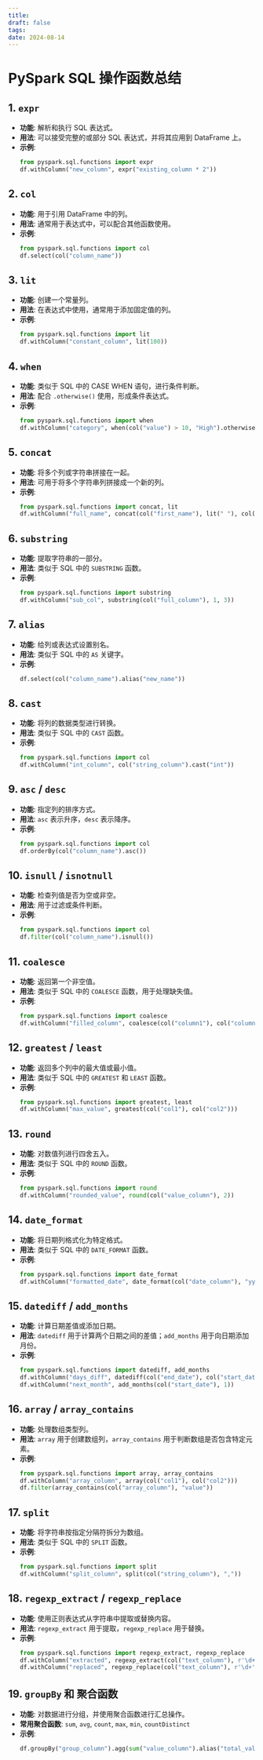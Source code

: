 ```yaml
---
title: 
draft: false
tags: 
date: 2024-08-14
---
```

# PySpark SQL 操作函数总结

## 1. `expr`
- **功能**: 解析和执行 SQL 表达式。
- **用法**: 可以接受完整的或部分 SQL 表达式，并将其应用到 DataFrame 上。
- **示例**:
  ```python
  from pyspark.sql.functions import expr
  df.withColumn("new_column", expr("existing_column * 2"))
  ```

## 2. `col`
- **功能**: 用于引用 DataFrame 中的列。
- **用法**: 通常用于表达式中，可以配合其他函数使用。
- **示例**:
  ```python
  from pyspark.sql.functions import col
  df.select(col("column_name"))
  ```

## 3. `lit`
- **功能**: 创建一个常量列。
- **用法**: 在表达式中使用，通常用于添加固定值的列。
- **示例**:
  ```python
  from pyspark.sql.functions import lit
  df.withColumn("constant_column", lit(100))
  ```

## 4. `when`
- **功能**: 类似于 SQL 中的 CASE WHEN 语句，进行条件判断。
- **用法**: 配合 `.otherwise()` 使用，形成条件表达式。
- **示例**:
  ```python
  from pyspark.sql.functions import when
  df.withColumn("category", when(col("value") > 10, "High").otherwise("Low"))
  ```

## 5. `concat`
- **功能**: 将多个列或字符串拼接在一起。
- **用法**: 可用于将多个字符串列拼接成一个新的列。
- **示例**:
  ```python
  from pyspark.sql.functions import concat, lit
  df.withColumn("full_name", concat(col("first_name"), lit(" "), col("last_name")))
  ```

## 6. `substring`
- **功能**: 提取字符串的一部分。
- **用法**: 类似于 SQL 中的 `SUBSTRING` 函数。
- **示例**:
  ```python
  from pyspark.sql.functions import substring
  df.withColumn("sub_col", substring(col("full_column"), 1, 3))
  ```

## 7. `alias`
- **功能**: 给列或表达式设置别名。
- **用法**: 类似于 SQL 中的 `AS` 关键字。
- **示例**:
  ```python
  df.select(col("column_name").alias("new_name"))
  ```

## 8. `cast`
- **功能**: 将列的数据类型进行转换。
- **用法**: 类似于 SQL 中的 `CAST` 函数。
- **示例**:
  ```python
  from pyspark.sql.functions import col
  df.withColumn("int_column", col("string_column").cast("int"))
  ```

## 9. `asc` / `desc`
- **功能**: 指定列的排序方式。
- **用法**: `asc` 表示升序，`desc` 表示降序。
- **示例**:
  ```python
  from pyspark.sql.functions import col
  df.orderBy(col("column_name").asc())
  ```

## 10. `isnull` / `isnotnull`
- **功能**: 检查列值是否为空或非空。
- **用法**: 用于过滤或条件判断。
- **示例**:
  ```python
  from pyspark.sql.functions import col
  df.filter(col("column_name").isnull())
  ```

## 11. `coalesce`
- **功能**: 返回第一个非空值。
- **用法**: 类似于 SQL 中的 `COALESCE` 函数，用于处理缺失值。
- **示例**:
  ```python
  from pyspark.sql.functions import coalesce
  df.withColumn("filled_column", coalesce(col("column1"), col("column2"), lit(0)))
  ```

## 12. `greatest` / `least`
- **功能**: 返回多个列中的最大值或最小值。
- **用法**: 类似于 SQL 中的 `GREATEST` 和 `LEAST` 函数。
- **示例**:
  ```python
  from pyspark.sql.functions import greatest, least
  df.withColumn("max_value", greatest(col("col1"), col("col2")))
  ```

## 13. `round`
- **功能**: 对数值列进行四舍五入。
- **用法**: 类似于 SQL 中的 `ROUND` 函数。
- **示例**:
  ```python
  from pyspark.sql.functions import round
  df.withColumn("rounded_value", round(col("value_column"), 2))
  ```

## 14. `date_format`
- **功能**: 将日期列格式化为特定格式。
- **用法**: 类似于 SQL 中的 `DATE_FORMAT` 函数。
- **示例**:
  ```python
  from pyspark.sql.functions import date_format
  df.withColumn("formatted_date", date_format(col("date_column"), "yyyy-MM-dd"))
  ```

## 15. `datediff` / `add_months`
- **功能**: 计算日期差值或添加日期。
- **用法**: `datediff` 用于计算两个日期之间的差值；`add_months` 用于向日期添加月份。
- **示例**:
  ```python
  from pyspark.sql.functions import datediff, add_months
  df.withColumn("days_diff", datediff(col("end_date"), col("start_date")))
  df.withColumn("next_month", add_months(col("start_date"), 1))
  ```

## 16. `array` / `array_contains`
- **功能**: 处理数组类型列。
- **用法**: `array` 用于创建数组列，`array_contains` 用于判断数组是否包含特定元素。
- **示例**:
  ```python
  from pyspark.sql.functions import array, array_contains
  df.withColumn("array_column", array(col("col1"), col("col2")))
  df.filter(array_contains(col("array_column"), "value"))
  ```

## 17. `split`
- **功能**: 将字符串按指定分隔符拆分为数组。
- **用法**: 类似于 SQL 中的 `SPLIT` 函数。
- **示例**:
  ```python
  from pyspark.sql.functions import split
  df.withColumn("split_column", split(col("string_column"), ","))
  ```

## 18. `regexp_extract` / `regexp_replace`
- **功能**: 使用正则表达式从字符串中提取或替换内容。
- **用法**: `regexp_extract` 用于提取，`regexp_replace` 用于替换。
- **示例**:
  ```python
  from pyspark.sql.functions import regexp_extract, regexp_replace
  df.withColumn("extracted", regexp_extract(col("text_column"), r'\d+', 0))
  df.withColumn("replaced", regexp_replace(col("text_column"), r'\d+', 'number'))
  ```

## 19. `groupBy` 和 聚合函数
- **功能**: 对数据进行分组，并使用聚合函数进行汇总操作。
- **常用聚合函数**: `sum`, `avg`, `count`, `max`, `min`, `countDistinct`
- **示例**:
  ```python
  df.groupBy("group_column").agg(sum("value_column").alias("total_value"))
  ```
